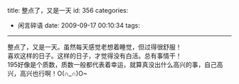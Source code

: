 title: 整点了，又是一天
id: 356
categories:
  - 闲言碎语
date: 2009-09-17 00:10:34
tags:
---

整点了，又是一天。虽然每天感觉老想着睡觉，但过得很舒服！
</br>喜欢这样的日子。这样的日子，才觉得没有白活。总有事情干！
</br>195好像是个质数，质数一般都代表着幸运，就算真没出什么高兴的事，自己高兴，高兴也行啊！O(∩_∩)O~